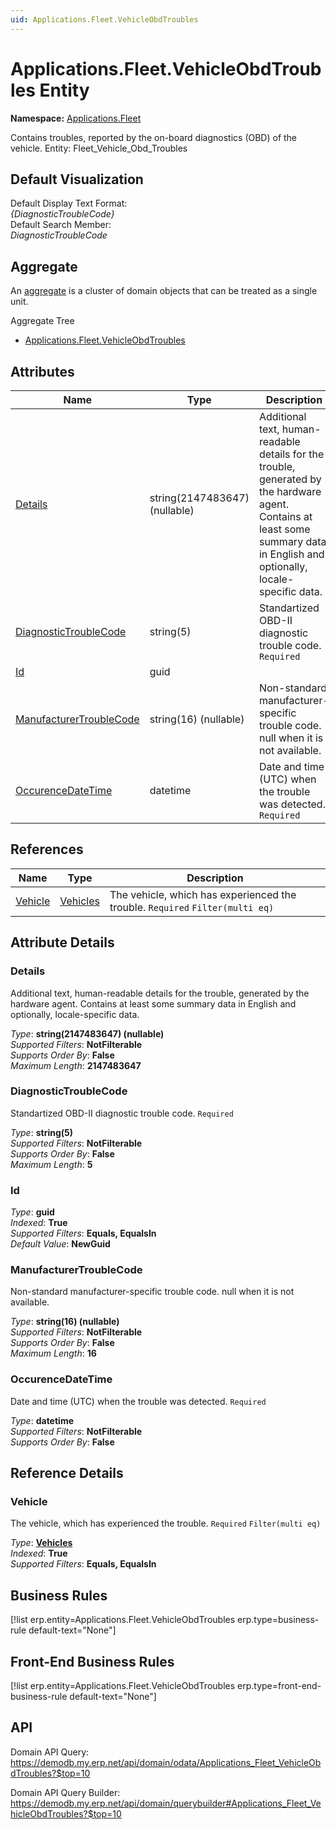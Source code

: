 ```yaml
---
uid: Applications.Fleet.VehicleObdTroubles
---
```

# Applications.Fleet.VehicleObdTroubles Entity

**Namespace:** [Applications.Fleet](Applications.Fleet.md)  

Contains troubles, reported by the on-board diagnostics (OBD) of the vehicle. Entity: Fleet_Vehicle_Obd_Troubles

## Default Visualization
Default Display Text Format:  
_{DiagnosticTroubleCode}_  
Default Search Member:  
_DiagnosticTroubleCode_  

## Aggregate
An [aggregate](https://docs.erp.net/tech/advanced/concepts/aggregates.html) is a cluster of domain objects that can be treated as a single unit.  

Aggregate Tree  
* [Applications.Fleet.VehicleObdTroubles](Applications.Fleet.VehicleObdTroubles.md)  

## Attributes

| Name | Type | Description |
| ---- | ---- | --- |
| [Details](Applications.Fleet.VehicleObdTroubles.md#details) | string(2147483647) (nullable) | Additional text, human-readable details for the trouble, generated by the hardware agent. Contains at least some summary data in English and optionally, locale-specific data. 
| [DiagnosticTroubleCode](Applications.Fleet.VehicleObdTroubles.md#diagnostictroublecode) | string(5) | Standartized OBD-II diagnostic trouble code. `Required` 
| [Id](Applications.Fleet.VehicleObdTroubles.md#id) | guid |  
| [ManufacturerTroubleCode](Applications.Fleet.VehicleObdTroubles.md#manufacturertroublecode) | string(16) (nullable) | Non-standard manufacturer-specific trouble code. null when it is not available. 
| [OccurenceDateTime](Applications.Fleet.VehicleObdTroubles.md#occurencedatetime) | datetime | Date and time (UTC) when the trouble was detected. `Required` 

## References

| Name | Type | Description |
| ---- | ---- | --- |
| [Vehicle](Applications.Fleet.VehicleObdTroubles.md#vehicle) | [Vehicles](Applications.Fleet.Vehicles.md) | The vehicle, which has experienced the trouble. `Required` `Filter(multi eq)` |


## Attribute Details

### Details

Additional text, human-readable details for the trouble, generated by the hardware agent. Contains at least some summary data in English and optionally, locale-specific data.

_Type_: **string(2147483647) (nullable)**  
_Supported Filters_: **NotFilterable**  
_Supports Order By_: **False**  
_Maximum Length_: **2147483647**  

### DiagnosticTroubleCode

Standartized OBD-II diagnostic trouble code. `Required`

_Type_: **string(5)**  
_Supported Filters_: **NotFilterable**  
_Supports Order By_: **False**  
_Maximum Length_: **5**  

### Id

_Type_: **guid**  
_Indexed_: **True**  
_Supported Filters_: **Equals, EqualsIn**  
_Default Value_: **NewGuid**  

### ManufacturerTroubleCode

Non-standard manufacturer-specific trouble code. null when it is not available.

_Type_: **string(16) (nullable)**  
_Supported Filters_: **NotFilterable**  
_Supports Order By_: **False**  
_Maximum Length_: **16**  

### OccurenceDateTime

Date and time (UTC) when the trouble was detected. `Required`

_Type_: **datetime**  
_Supported Filters_: **NotFilterable**  
_Supports Order By_: **False**  


## Reference Details

### Vehicle

The vehicle, which has experienced the trouble. `Required` `Filter(multi eq)`

_Type_: **[Vehicles](Applications.Fleet.Vehicles.md)**  
_Indexed_: **True**  
_Supported Filters_: **Equals, EqualsIn**  



## Business Rules

[!list erp.entity=Applications.Fleet.VehicleObdTroubles erp.type=business-rule default-text="None"]

## Front-End Business Rules

[!list erp.entity=Applications.Fleet.VehicleObdTroubles erp.type=front-end-business-rule default-text="None"]

## API

Domain API Query:
<https://demodb.my.erp.net/api/domain/odata/Applications_Fleet_VehicleObdTroubles?$top=10>

Domain API Query Builder:
<https://demodb.my.erp.net/api/domain/querybuilder#Applications_Fleet_VehicleObdTroubles?$top=10>

